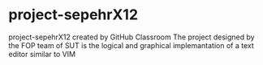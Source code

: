 # project-sepehrX12
project-sepehrX12 created by GitHub Classroom
The project designed by the FOP team of SUT is the logical and graphical implemantation of a text editor similar to VIM
